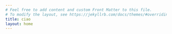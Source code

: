 ```yaml
---
# Feel free to add content and custom Front Matter to this file.
# To modify the layout, see https://jekyllrb.com/docs/themes/#overriding-theme-defaults
title: ciao
layout: home
---
```

